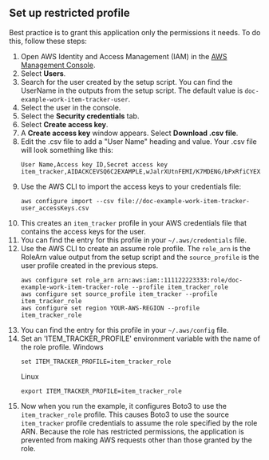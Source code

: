 ## Set up restricted profile

Best practice is to grant this application only the permissions it needs. To do this,
follow these steps:

1. Open AWS Identity and Access Management (IAM) in the 
[AWS Management Console](console.aws.amazon.com/iam). 
1. Select **Users**.
1. Search for the user created by the setup script. You can find the UserName in the 
outputs from the setup script. The default value is `doc-example-work-item-tracker-user`.
1. Select the user in the console.
1. Select the **Security credentials** tab.
1. Select **Create access key**.
1. A **Create access key** window appears. Select **Download .csv file**.
1. Edit the .csv file to add a "User Name" heading and value. Your .csv file will look
something like this:
   ```
   User Name,Access key ID,Secret access key
   item_tracker,AIDACKCEVSQ6C2EXAMPLE,wJalrXUtnFEMI/K7MDENG/bPxRfiCYEXAMPLEKEY
   ```
1. Use the AWS CLI to import the access keys to your credentials file:
   ```
   aws configure import --csv file://doc-example-work-item-tracker-user_accessKeys.csv
   ```
1. This creates an `item_tracker` profile in your AWS credentials file that contains
the access keys for the user.
1. You can find the entry for this profile in your `~/.aws/credentials` file.
1. Use the AWS CLI to create an assume role profile. The `role_arn` is the RoleArn
value output from the setup script and the `source_profile` is the user profile created 
in the previous steps.
   ```
   aws configure set role_arn arn:aws:iam::111122223333:role/doc-example-work-item-tracker-role --profile item_tracker_role
   aws configure set source_profile item_tracker --profile item_tracker_role
   aws configure set region YOUR-AWS-REGION --profile item_tracker_role
   ``` 
1. You can find the entry for this profile in your `~/.aws/config` file.
1. Set an 'ITEM_TRACKER_PROFILE' environment variable with the name of the role profile.
   Windows
   ```
   set ITEM_TRACKER_PROFILE=item_tracker_role
   ```  
   Linux
   ```
   export ITEM_TRACKER_PROFILE=item_tracker_role
   ```
1. Now when you run the example, it configures Boto3 to use the `item_tracker_role` 
profile. This causes Boto3 to use the source `item_tracker` profile credentials to 
assume the role specified by the role ARN. Because the role has restricted permissions, 
the application is prevented from making AWS requests other than those granted by the 
role.

